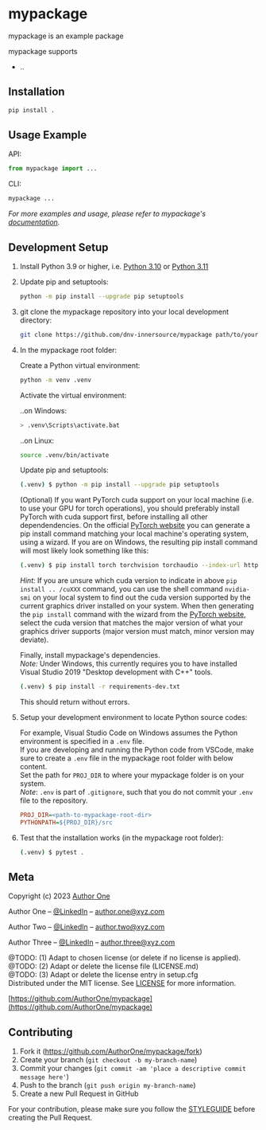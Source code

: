 # mypackage
mypackage is an example package

mypackage supports
* ..


## Installation

```sh
pip install .
```

## Usage Example

API:

```py
from mypackage import ...
```

CLI:

```sh
mypackage ...
```

_For more examples and usage, please refer to mypackage's [documentation][mypackage_docs]._

## Development Setup

1. Install Python 3.9 or higher, i.e. [Python 3.10](https://www.python.org/downloads/release/python-3104/) or [Python 3.11](https://www.python.org/downloads/release/python-3114/)

2. Update pip and setuptools:

    ```sh
    python -m pip install --upgrade pip setuptools
    ```

3. git clone the mypackage repository into your local development directory:

    ```sh
    git clone https://github.com/dnv-innersource/mypackage path/to/your/dev/mypackage
    ```

4. In the mypackage root folder:

    Create a Python virtual environment:

    ```sh
    python -m venv .venv
    ```

    Activate the virtual environment:

    ..on Windows:

    ```sh
    > .venv\Scripts\activate.bat
    ```

    ..on Linux:

    ```sh
    source .venv/bin/activate
    ```

    Update pip and setuptools:

    ```sh
    (.venv) $ python -m pip install --upgrade pip setuptools
    ```

    (Optional) If you want PyTorch cuda support on your local machine
    (i.e. to use your GPU for torch operations), you should preferably install PyTorch with cuda support first, before installing all other dependendencies.
    On the official [PyTorch website](https://pytorch.org/get-started/locally/)
    you can generate a pip install command matching your local machine's operating system, using a wizard.
    If you are on Windows, the resulting pip install command will most likely look something like this:

    ```sh
    (.venv) $ pip install torch torchvision torchaudio --index-url https://download.pytorch.org/whl/cu118
    ```

    _Hint:_ If you are unsure which cuda version to indicate in above `pip install .. /cuXXX` command, you can use the shell command `nvidia-smi` on your local system to find out the cuda version supported by the current graphics driver installed on your system. When then generating the `pip install` command with the wizard from the [PyTorch website](https://pytorch.org/get-started/locally/), select the cuda version that matches the major version of what your graphics driver supports (major version must match, minor version may deviate).

    Finally, install mypackage's dependencies. <br>
    _Note:_ Under Windows, this currently requires you to have installed Visual Studio 2019 "Desktop development with C++" tools.

    ```sh
    (.venv) $ pip install -r requirements-dev.txt
    ```

    This should return without errors.

5. Setup your development environment to locate Python source codes:

    For example, Visual Studio Code on Windows assumes the Python environment is specified in a `.env` file. <br>
    If you are developing and running the Python code from VSCode, make sure to create a `.env` file in the mypackage root folder with below content. <br>
    Set the path for `PROJ_DIR` to where your mypackage folder is on your system. <br>
    _Note_: `.env` is part of `.gitignore`, such that you do not commit your `.env` file to the repository.

    ```ini
    PROJ_DIR=<path-to-mypackage-root-dir>
    PYTHONPATH=${PROJ_DIR}/src
    ```

6. Test that the installation works (in the mypackage root folder):

    ```sh
    (.venv) $ pytest .
    ```

## Meta

Copyright (c) 2023 [Author One](https://github.com/AuthorOne)

Author One – [@LinkedIn](https://www.linkedin.com/in/authorone) – author.one@xyz.com

Author Two – [@LinkedIn](https://www.linkedin.com/in/authortwo) – author.two@xyz.com

Author Three – [@LinkedIn](https://www.linkedin.com/in/authorthree) – author.three@xyz.com

@TODO: (1) Adapt to chosen license (or delete if no license is applied). <br>
@TODO: (2) Adapt or delete the license file (LICENSE.md) <br>
@TODO: (3) Adapt or delete the license entry in setup.cfg <br>
Distributed under the MIT license. See [LICENSE](LICENSE.md) for more information.

[https://github.com/AuthorOne/mypackage](https://github.com/AuthorOne/mypackage)

## Contributing

1. Fork it (<https://github.com/AuthorOne/mypackage/fork>)
2. Create your branch (`git checkout -b my-branch-name`)
3. Commit your changes (`git commit -am 'place a descriptive commit message here'`)
4. Push to the branch (`git push origin my-branch-name`)
5. Create a new Pull Request in GitHub

For your contribution, please make sure you follow the [STYLEGUIDE](STYLEGUIDE.md) before creating the Pull Request.

<!-- Markdown link & img dfn's -->
[mypackage_docs]: https://AuthorOne.github.io/mypackage/README.html
